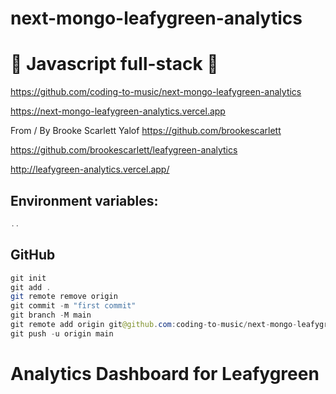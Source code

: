# next-mongo-leafygreen-analytics

# 🚀 Javascript full-stack 🚀

https://github.com/coding-to-music/next-mongo-leafygreen-analytics

https://next-mongo-leafygreen-analytics.vercel.app

From / By Brooke Scarlett Yalof https://github.com/brookescarlett

https://github.com/brookescarlett/leafygreen-analytics

http://leafygreen-analytics.vercel.app/

## Environment variables:

```java
..
```

## GitHub

```java
git init
git add .
git remote remove origin
git commit -m "first commit"
git branch -M main
git remote add origin git@github.com:coding-to-music/next-mongo-leafygreen-analytics.git
git push -u origin main
```

# Analytics Dashboard for Leafygreen
